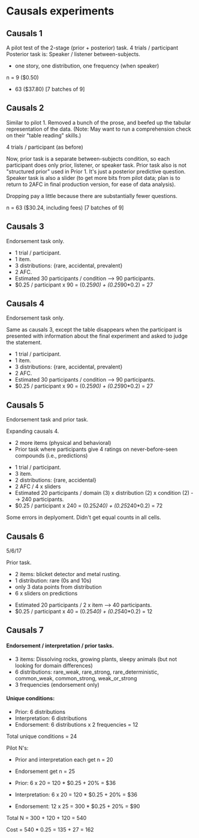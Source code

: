 # Causals experiments

## Causals 1

A pilot test of the 2-stage (prior + posterior) task.
4 trials / participant
Posterior task is: Speaker / listener between-subjects.
- one story, one distribution, one frequency (when speaker)

n = 9 ($0.50)

+ 63 ($37.80) [7 batches of 9]

## Causals 2

Similar to pilot 1.
Removed a bunch of the prose, and beefed up the tabular representation of the data.
(Note: May want to run a comprehension check on their "table reading" skills.)

4 trials / participant (as before)

Now, prior task is a separate between-subjects condition, so each participant does only prior, listener, or speaker task.
Prior task also is not "structured prior" used in Prior 1. It's just a posterior predictive question.
Speaker task is also a slider (to get more bits from pilot data; plan is to return to 2AFC in final production version, for ease of data analysis).

Dropping pay a little because there are substantially fewer questions.

n = 63 ($30.24, including fees) [7 batches of 9]

## Causals 3

Endorsement task only.

- 1 trial / participant.
- 1 item.
- 3 distributions: {rare, accidental, prevalent}
- 2 AFC.
- Estimated 30 participants / condition --> 90 participants.
- $0.25 / participant x 90 = (0.25*90) + (0.25*90*0.2) = 27

## Causals 4

Endorsement task only.

Same as causals 3, except the table disappears when the participant is presented with information about the final experiment and asked to judge the statement.

- 1 trial / participant.
- 1 item.
- 3 distributions: {rare, accidental, prevalent}
- 2 AFC.
- Estimated 30 participants / condition --> 90 participants.
- $0.25 / participant x 90 = (0.25*90) + (0.25*90*0.2) = 27

## Causals 5

Endorsement task and prior task.

Expanding causals 4.

+ 2 more items (physical and behavioral)
+ Prior task where participants give 4 ratings on never-before-seen compounds (i.e., predictions)

- 1 trial / participant.
- 3 item.
- 2 distributions: {rare, accidental}
- 2 AFC / 4 x sliders
- Estimated 20 participants / domain (3) x distribution (2) x condition (2) --> 240 participants.
- $0.25 / participant x 240 = (0.25*240) + (0.25*240*0.2) = 72

Some errors in deplyoment. Didn't get equal counts in all cells.

## Causals 6

5/6/17

Prior task.

+ 2 items: blicket detector and metal rusting.
+ 1 distribution: rare (0s and 10s)
+ only 3 data points from distribution
+ 6 x sliders on predictions

- Estimated 20 participants / 2 x item --> 40 participants.
- $0.25 / participant x 40 = (0.25*40) + (0.25*40*0.2) = 12


## Causals 7

#### Endorsement / interpretation / prior tasks.

+ 3 items: Dissolving rocks, growing plants, sleepy animals (but not looking for domain differences)
+ 6 distributions: rare_weak, rare_strong, rare_deterministic, common_weak, common_strong, weak_or_strong
+ 3 frequencies (endorsement only)

#### Unique conditions:

- Prior: 6 distributions
- Interpretation: 6 distributions
- Endorsement: 6 distributions x 2 frequencies = 12

Total unique conditions = 24

Pilot N's:

- Prior and interpretation each get n = 20
- Endorsement get n = 25

- Prior: 6 x 20 = 120 * $0.25 + 20% = $36
- Interpretation: 6 x 20 = 120 * $0.25 + 20% = $36
- Endorsement: 12 x 25 = 300 * $0.25 + 20% = $90

Total N = 300 + 120 + 120 = 540

Cost = 540 * 0.25 = 135 + 27 = 162
